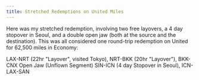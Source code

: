 ```yaml
---
title: Stretched Redemptions on United Miles
---
```


Here was my stretched redemption, involving two free layovers, a 4 day stopover in Seoul, and a double open jaw (both at the source and the destination). This was all considered one round-trip redemption on United for 62,500 miles in Economy:

LAX-NRT (22hr "Layover", visited Tokyo), NRT-BKK (20hr "Layover"), BKK-CNX
Open Jaw (Unflown Segment)
SIN-ICN (4 day Stopover in Seoul), ICN-LAX-SAN


